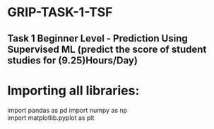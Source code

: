 # GRIP-TASK-1-TSF


Task 1 Beginner Level - Prediction Using Supervised ML (predict the score of student studies for (9.25)Hours/Day)  
-----------------------------------------------------------------------------------------------------------------------------------

# Importing all libraries:
import pandas as pd
import numpy as np  
import matplotlib.pyplot as plt


